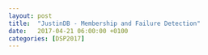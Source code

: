 ```yaml
---
layout: post
title:  "JustinDB - Membership and Failure Detection"
date:   2017-04-21 06:00:00 +0100
categories: [DSP2017]
---
```


[justindb]: https://github.com/speedcom/JustinDB
